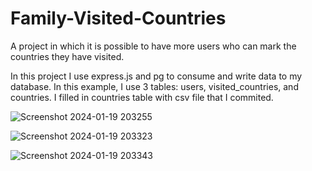 # Family-Visited-Countries
A project in which it is possible to have more users who can mark the countries they have visited.

In this project I use express.js and pg to consume and write data to my database. In this example, I use 3 tables: users, visited_countries, and countries.
I filled in countries table with csv file that I commited.

![Screenshot 2024-01-19 203255](https://github.com/popislavv/Family-Visited-Countries/assets/126015569/5b36ead5-e83f-4c47-9cd6-d3f581b8ecdf)

![Screenshot 2024-01-19 203323](https://github.com/popislavv/Family-Visited-Countries/assets/126015569/639f8168-eb2b-40c3-a5ea-76590d5c9275)

![Screenshot 2024-01-19 203343](https://github.com/popislavv/Family-Visited-Countries/assets/126015569/4bf64f2a-6013-4a82-9576-fd6f4260e8f2)
